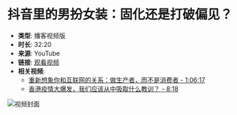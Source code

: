 # 抖音里的男扮女装：固化还是打破偏见？

- **类型**: 播客视频版
- **时长**: 32:20
- **来源**: YouTube
- **链接**: [观看视频](https://www.youtube.com/watch?v=JePxmKChLL4)
- **相关视频**:
  - [重新想象你和互联网的关系：做生产者，而不是消费者 - 1:06:17](https://www.youtube.com/watch?v=JePxmKChLL4)
  - [香港疫情大爆发，我们应该从中吸取什么教训？ - 8:18](https://www.youtube.com/watch?v=Y5NLeMzqja4)

![视频封面](https://img.youtube.com/vi/JePxmKChLL4/maxresdefault.jpg) 
<!-- tcd_original_link https://www.youtube.com/watch?v=-pLZ934TF1k -->
